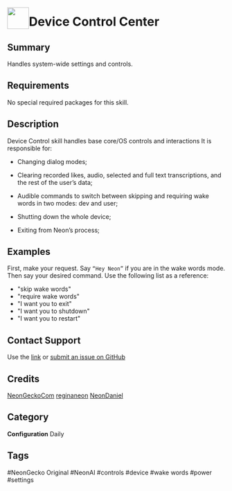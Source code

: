 # <img src='https://0000.us/klatchat/app/files/neon_images/icons/neon_skill.png' card_color="#FF8600" width="50" style="vertical-align:bottom">Device Control Center

## Summary

Handles system-wide settings and controls.

## Requirements

No special required packages for this skill.

## Description

Device Control skill handles base core/OS controls and interactions It is responsible for:

-   Changing dialog modes;
    
-   Clearing recorded likes, audio, selected and full text transcriptions, and the rest of the user’s data;
    
-   Audible commands to switch between skipping and requiring wake words in two modes: dev and user;

-   Shutting down the whole device;
    
-   Exiting from Neon’s process;

  

## Examples

First, make your request. Say `“Hey Neon”` if you are in the wake words mode. Then say your desired command. Use the following list as a reference:

- "skip wake words"
- "require wake words"
- "I want you to exit"
- "I want you to shutdown"
- "I want you to restart"

## Contact Support

Use the [link](https://neongecko.com/ContactUs) or [submit an issue on GitHub](https://help.github.com/en/articles/creating-an-issue)

## Credits
[NeonGeckoCom](https://github.com/NeonGeckoCom)
[reginaneon](https://github.com/reginaneon)
[NeonDaniel](https://github.com/NeonDaniel)

## Category
**Configuration**
Daily

## Tags
#NeonGecko Original
#NeonAI
#controls
#device
#wake words
#power
#settings




